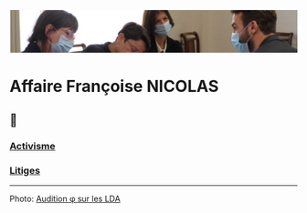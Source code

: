 ![image-mise-en-avant](../_aux/phi.png)

# Affaire Françoise NICOLAS

## 📁
### [Activisme](./activ.md)
### [Litiges](./litiges.md)

---
Photo: [Audition φ sur les LDA](attrib.md#phi)
